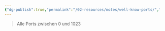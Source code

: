 ```yaml
---
{"dg-publish":true,"permalink":"/02-resources/notes/well-know-ports/","tags":["netzwerk","netzwerk/ip/ipv4"],"noteIcon":""}
---
```


> Alle Ports zwischen 0 und 1023

